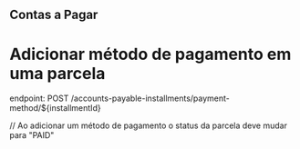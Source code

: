 ## Contas a Pagar

# Adicionar método de pagamento em uma parcela

endpoint:
POST /accounts-payable-installments/payment-method/${installmentId}

// Ao adicionar um método de pagamento o status da parcela deve mudar para "PAID"